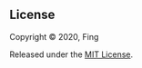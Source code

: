 ## License

Copyright © 2020, Fing

Released under the [MIT License](https://opensource.org/licenses/MIT).
